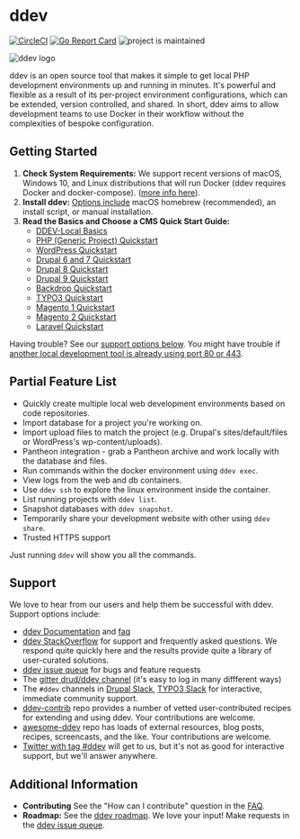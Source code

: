 # ddev

[![CircleCI](https://circleci.com/gh/drud/ddev.svg?style=shield)](https://circleci.com/gh/drud/ddev) [![Go Report Card](https://goreportcard.com/badge/github.com/drud/ddev)](https://goreportcard.com/report/github.com/drud/ddev) ![project is maintained](https://img.shields.io/maintenance/yes/2020.svg)

![ddev logo](images/ddev_logo.png)

ddev is an open source tool that makes it simple to get local PHP development environments up and running in minutes. It's powerful and flexible as a result of its per-project environment configurations, which can be extended, version controlled, and shared. In short, ddev aims to allow development teams to use Docker in their workflow without the complexities of bespoke configuration.

## Getting Started

1. **Check System Requirements:** We support recent versions of macOS, Windows 10, and Linux distributions that will run Docker (ddev requires Docker and docker-compose). ([more info here](https://ddev.readthedocs.io/en/stable/#system-requirements)).
2. **Install ddev:** [Options include](https://ddev.readthedocs.io/en/stable/#installation) macOS homebrew (recommended), an install script, or manual installation.
3. **Read the Basics and Choose a CMS Quick Start Guide:**
    * [DDEV-Local Basics](https://ddev.readthedocs.io/en/stable/users/cli-usage)
    * [PHP (Generic Project) Quickstart](https://ddev.readthedocs.io/en/stable/users/cli-usage/#php-project-quickstart)
    * [WordPress Quickstart](https://ddev.readthedocs.io/en/stable/users/cli-usage#wordpress-quickstart)
    * [Drupal 6 and 7 Quickstart](https://ddev.readthedocs.io/en/stable/users/cli-usage#drupal-6/7-quickstart)
    * [Drupal 8 Quickstart](https://ddev.readthedocs.io/en/stable/users/cli-usage#drupal-8-quickstart)
    * [Drupal 9 Quickstart](https://ddev.readthedocs.io/en/stable/users/cli-usage#drupal-9-quickstart)
    * [Backdrop Quickstart](https://ddev.readthedocs.io/en/stable/users/cli-usage/#backdrop-quickstart)
    * [TYPO3 Quickstart](https://ddev.readthedocs.io/en/stable/users/cli-usage#typo3-quickstart)
    * [Magento 1 Quickstart](https://ddev.readthedocs.io/en/stable/users/cli-usage#magento-1-quickstart)
    * [Magento 2 Quickstart](https://ddev.readthedocs.io/en/stable/users/cli-usage#magento-2-quickstart)
    * [Laravel Quickstart](https://ddev.readthedocs.io/en/stable/users/cli-usage#laravel-quickstart)

Having trouble? See our [support options below](#support). You might have trouble if [another local development tool is already using port 80 or 443](https://ddev.readthedocs.io/en/stable/users/troubleshooting/#unable-listen).

## Partial Feature List

* Quickly create multiple local web development environments based on code repositories.
* Import database for a project you're working on.
* Import upload files to match the project (e.g. Drupal's sites/default/files or WordPress's wp-content/uploads).
* Pantheon integration - grab a Pantheon archive and work locally with the database and files.
* Run commands within the docker environment using `ddev exec`.
* View logs from the web and db containers.
* Use `ddev ssh` to explore the linux environment inside the container.
* List running projects with `ddev list`.
* Snapshot databases with `ddev snapshot`.
* Temporarily share your development website with other using `ddev share`.
* Trusted HTTPS support

Just running `ddev` will show you all the commands.

## Support

We love to hear from our users and help them be successful with ddev. Support options include:

* [ddev Documentation](https://ddev.readthedocs.io) and [faq](https://ddev.readthedocs.io/en/stable/users/faq/)
* [ddev StackOverflow](https://stackoverflow.com/questions/tagged/ddev) for support and frequently asked questions. We respond quite quickly here and the results provide quite a library of user-curated solutions.
* [ddev issue queue](https://github.com/drud/ddev/issues) for bugs and feature requests
* The [gitter drud/ddev channel](https://gitter.im/drud/ddev) (it's easy to log in many diffferent ways)
* The `#ddev` channels in [Drupal Slack](https://www.drupal.org/slack), [TYPO3 Slack](https://my.typo3.org/index.php?id=35) for interactive, immediate community support.
* [ddev-contrib](https://github.com/drud/ddev-contrib) repo provides a number of vetted user-contributed recipes for extending and using ddev. Your contributions are welcome.
* [awesome-ddev](https://github.com/drud/awesome-ddev) repo has loads of external resources, blog posts, recipes, screencasts, and the like. Your contributions are welcome.
* [Twitter with tag #ddev](https://twitter.com/search?q=%23ddev&src=typd&f=live) will get to us, but it's not as good for interactive support, but we'll answer anywhere.

## Additional Information

* **Contributing** See the "How can I contribute" question in the [FAQ](https://ddev.readthedocs.io/en/stable/users/faq/).
* **Roadmap:** See the [ddev roadmap](https://github.com/drud/ddev/wiki/roadmap). We love your input! Make requests in the [ddev issue queue](https://github.com/drud/ddev/issues).
